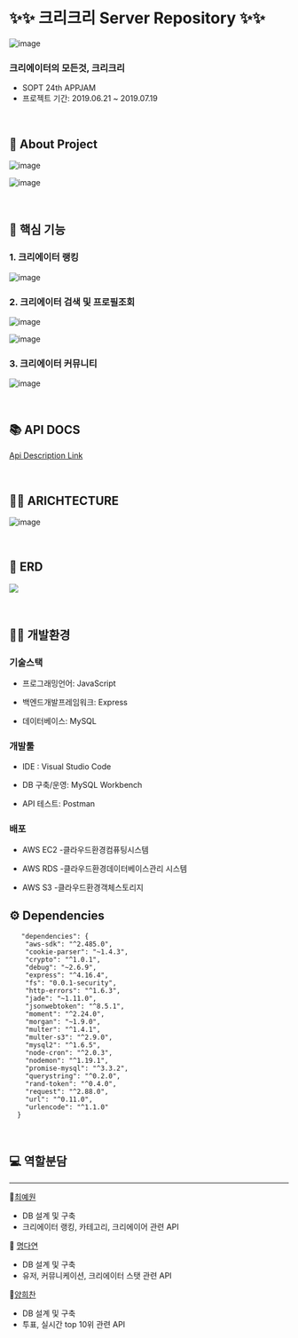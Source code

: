 # ✨✨ 크리크리 Server Repository ✨✨

![image](https://user-images.githubusercontent.com/49062985/87877459-683c5900-ca19-11ea-9b29-1d07b46aa567.png)

### 크리에이터의 모든것, 크리크리

- SOPT 24th APPJAM
- 프로젝트 기간: 2019.06.21 ~ 2019.07.19



<br>



## 📑 About Project

![image](https://user-images.githubusercontent.com/49062985/87877380-f532e280-ca18-11ea-9156-7f67b5451b7f.png)

![image](https://user-images.githubusercontent.com/49062985/87877394-08de4900-ca19-11ea-8853-e7e16a6f2f21.png)



<br>



## 📢 핵심 기능

### 1. 크리에이터 랭킹

![image](https://user-images.githubusercontent.com/49062985/87877435-4ba02100-ca19-11ea-9480-642391330a26.png)



### 2. 크리에이터 검색 및 프로필조회

![image](https://user-images.githubusercontent.com/49062985/87877832-8905ae00-ca1b-11ea-9425-760ae0898501.png)


![image](https://user-images.githubusercontent.com/49062985/87877430-40e58c00-ca19-11ea-97ae-261898b2bff8.png)



### 3. 크리에이터 커뮤니티

![image](https://user-images.githubusercontent.com/49062985/87877441-52c72f00-ca19-11ea-9460-e2780d935900.png)





<br>



## 📚 API DOCS

[Api Description Link](https://docs.google.com/spreadsheets/d/10qq1sBMKeum5twYU0XTaTZxHOhTK4obaFHmxfU_l9bU/edit#gid=0)





<br>



## 🤸‍♀️ ARICHTECTURE

![image](https://user-images.githubusercontent.com/49062985/87877640-5b6c3500-ca1a-11ea-9ef8-b132761e71bc.png)



<br>



## 📂 ERD

![](https://i.imgur.com/fMkxbKZ.png)



<br>



## 👩‍💻 개발환경

### 기술스택 

- 프로그래밍언어: JavaScript 

- 백엔드개발프레임워크: Express 

- 데이터베이스: MySQL 


### 개발툴 

- IDE : Visual Studio Code 

- DB 구축/운영: MySQL Workbench 

-  API 테스트: Postman 

### 배포 

- AWS EC2 -클라우드환경컴퓨팅시스템 

- AWS RDS -클라우드환경데이터베이스관리 시스템 

- AWS S3 -클라우드환경객체스토리지







## ⚙️ Dependencies

```
   "dependencies": {
    "aws-sdk": "^2.485.0",
    "cookie-parser": "~1.4.3",
    "crypto": "^1.0.1",
    "debug": "~2.6.9",
    "express": "^4.16.4",
    "fs": "0.0.1-security",
    "http-errors": "^1.6.3",
    "jade": "~1.11.0",
    "jsonwebtoken": "^8.5.1",
    "moment": "^2.24.0",
    "morgan": "~1.9.0",
    "multer": "^1.4.1",
    "multer-s3": "^2.9.0",
    "mysql2": "^1.6.5",
    "node-cron": "^2.0.3",
    "nodemon": "^1.19.1",
    "promise-mysql": "^3.3.2",
    "querystring": "^0.2.0",
    "rand-token": "^0.4.0",
    "request": "^2.88.0",
    "url": "^0.11.0",
    "urlencode": "^1.1.0"
  }
```



<br>



## 💻 역할분담

------

👦[최예원](https://github.com/devAon)

- DB 설계 및 구축
- 크리에이터 랭킹, 카테고리, 크리에이어 관련 API

👩 [명다연](https://github.com/meme2367)

- DB 설계 및 구축
- 유저, 커뮤니케이션, 크리에이터 스탯 관련 API

👦[양희찬](https://github.com/LOG-INFO)

- DB 설계 및 구축
- 투표, 실시간 top 10위 관련 API
